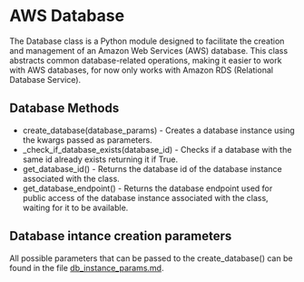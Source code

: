 # AWS Database

The Database class is a Python module designed to facilitate the creation and management of an Amazon Web Services (AWS) database. This class abstracts common database-related operations, making it easier to work with AWS databases, for now only works with Amazon RDS (Relational Database Service).

## Database Methods

- create_database(database_params) - Creates a database instance using the kwargs passed as parameters.
- _check_if_database_exists(database_id) - Checks if a database with the same id already exists returning it if True.
- get_database_id() - Returns the database id of the database instance associated with the class.
- get_database_endpoint() - Returns the database endpoint used for public access of the database instance associated with the class, waiting for it to be available.

## Database intance creation parameters

All possible parameters that can be passed to the create_database() can be found in the file [db_instance_params.md](db_instance_params.md).
